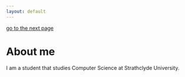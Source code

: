 ```yaml
---
layout: default
---
```

[go to the next page](/trading-program)
# **About me**
<p> I am a student that studies Computer Science at Strathclyde University.
